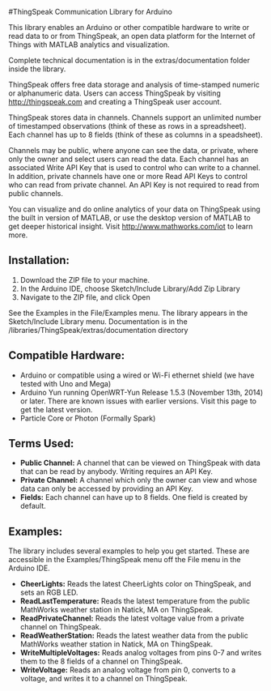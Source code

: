 #ThingSpeak Communication Library for Arduino

This library enables an Arduino or other compatible hardware to write or read data to or from ThingSpeak, an open data platform for the Internet of Things with MATLAB analytics and visualization.

Complete technical documentation is in the extras/documentation folder inside the library.

ThingSpeak offers free data storage and analysis of time-stamped numeric or alphanumeric data. Users can access ThingSpeak by visiting http://thingspeak.com and creating a ThingSpeak user account.

ThingSpeak stores data in channels. Channels support an unlimited number of timestamped observations (think of these as rows in a spreadsheet). Each channel has up to 8 fields (think of these as columns in a speadsheet).

Channels may be public, where anyone can see the data, or private, where only the owner and select users can read the data. Each channel has an associated Write API Key that is used to control who can write to a channel. In addition, private channels have one or more Read API Keys to control who can read from private channel. An API Key is not required to read from public channels.

You can visualize and do online analytics of your data on ThingSpeak using the built in version of MATLAB, or use the desktop version of MATLAB to get deeper historical insight. Visit http://www.mathworks.com/iot to learn more.

## Installation:
1. Download the ZIP file to your machine.
2. In the Arduino IDE, choose Sketch/Include Library/Add Zip Library
3. Navigate to the ZIP file, and click Open

See the Examples in the File/Examples menu.  The library appears in the Sketch/Include Library menu. Documentation is in the <USER>/libraries/ThingSpeak/extras/documentation directory

## Compatible Hardware:

* Arduino or compatible using a wired or Wi-Fi ethernet shield (we have tested with Uno and Mega)
* Arduino Yun running OpenWRT-Yun Release 1.5.3 (November 13th, 2014) or later. There are known issues with earlier versions. Visit this page to get the latest version.
* Particle Core or Photon (Formally Spark)

## Terms Used:
* **Public Channel:** A channel that can be viewed on ThingSpeak with data that can be read by anybody. Writing requires an API Key.
* **Private Channel:** A channel which only the owner can view and whose data can only be accessed by providing an API Key.
* **Fields:** Each channel can have up to 8 fields. One field is created by default.

## Examples:

The library includes several examples to help you get started. These are accessible in the Examples/ThingSpeak menu off the File menu in the Arduino IDE.

* **CheerLights:** Reads the latest CheerLights color on ThingSpeak, and sets an RGB LED.
* **ReadLastTemperature:** Reads the latest temperature from the public MathWorks weather station in Natick, MA on ThingSpeak.
* **ReadPrivateChannel:** Reads the latest voltage value from a private channel on ThingSpeak.
* **ReadWeatherStation:** Reads the latest weather data from the public MathWorks weather station in Natick, MA on ThingSpeak.
* **WriteMultipleVoltages:** Reads analog voltages from pins 0-7 and writes them to the 8 fields of a channel on ThingSpeak.
* **WriteVoltage:** Reads an analog voltage from pin 0, converts to a voltage, and writes it to a channel on ThingSpeak.
